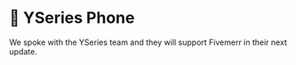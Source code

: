 # 📳 YSeries Phone

We spoke with the YSeries team and they will support Fivemerr in their next update.

